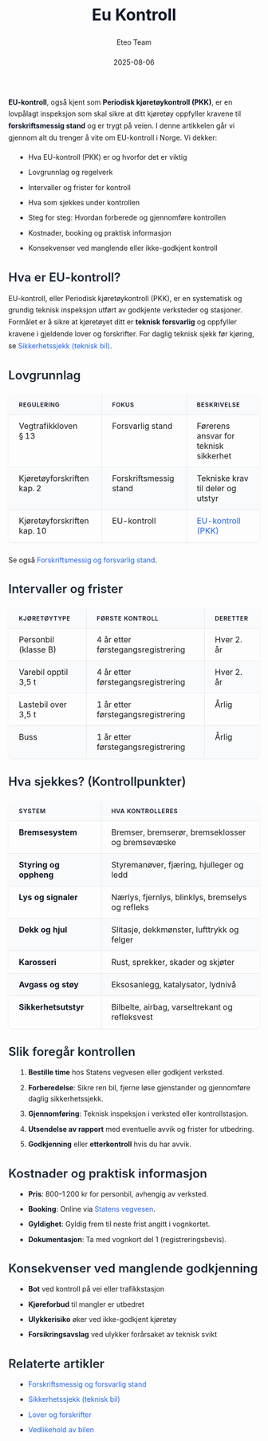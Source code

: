 ﻿---
title: "Eu Kontroll"
date: 2025-08-06
draft: false
author: "Eteo Team"
description: "Guide to Eu Kontroll for Norwegian driving theory exam."
categories: ["Driving Theory"]
tags: ["driving", "theory", "safety"]
featured_image: "/blogs/teori/eu-kontroll/eu-kontroll-image.svg"
---
<style>
/* Base text styling */
.article-content {
  font-family: 'Inter', -apple-system, BlinkMacSystemFont, 'Segoe UI', Roboto, Oxygen, Ubuntu, Cantarell, 'Open Sans', 'Helvetica Neue', sans-serif;
  line-height: 1.6;
  color: #1f2937;
  font-size: 16px;
}
/* Headers */
h1 {
  font-size: 2rem;
  font-weight: 700;
  margin: 2rem 0 1.5rem;
  color: #111827;
}
h2 {
  font-size: 1.5rem;
  font-weight: 600;
  margin: 2rem 0 1rem;
  color: #1f2937;
}
h3 {
  font-size: 1.25rem;
  font-weight: 600;
  margin: 1.5rem 0 0.75rem;
  color: #374151;
}
/* Paragraphs */
p {
  margin: 1rem 0;
  line-height: 1.7;
}
/* Lists */
ul, ol {
  margin: 1rem 0 1rem 1.5rem;
  padding-left: 1rem;
}
li {
  margin-bottom: 0.5rem;
  line-height: 1.6;
}
/* Bold and emphasis text */
strong, b {
  font-weight: 700 !important;
  color: #111827;
}
em, i {
  font-style: italic;
  color: #374151;
}
strong em, b i, em strong, i b {
  font-weight: 700 !important;
  font-style: italic;
  color: #111827;
}
/* Links */
a {
  color: #2563eb;
  text-decoration: none;
  transition: color 0.2s ease;
}
a:hover {
  color: #1d4ed8;
  text-decoration: underline;
}
/* Code blocks */
pre, code {
  font-family: 'SFMono-Regular', Consolas, 'Liberation Mono', Menlo, monospace;
  background-color: #f3f4f6;
  border-radius: 0.375rem;
  font-size: 0.875em;
}
pre {
  padding: 1rem;
  overflow-x: auto;
  margin: 1rem 0;
}
code {
  padding: 0.2em 0.4em;
}
/* Blockquotes */
blockquote {
  border-left: 4px solid #e5e7eb;
  margin: 1.5rem 0;
  padding: 0.75rem 1rem 0.75rem 1.5rem;
  background-color: #f9fafb;
  color: #4b5563;
  font-style: italic;
}
/* Tables */
table {
  margin: 1.5rem auto !important;
  border-collapse: collapse !important;
  width: 100% !important;
  max-width: 100%;
  box-shadow: 0 1px 3px rgba(0,0,0,0.1) !important;
  border-radius: 0.5rem !important;
  overflow: hidden !important;
  border: 1px solid #e5e7eb !important;
  display: table !important;
}
th, td {
  padding: 0.75rem 1.25rem !important;
  text-align: left !important;
  border: 1px solid #e5e7eb !important;
  vertical-align: top;
}
th {
  background-color: #f9fafb !important;
  font-weight: 600 !important;
  color: #111827 !important;
  text-transform: uppercase !important;
  font-size: 0.75rem !important;
  letter-spacing: 0.05em !important;
}
tr:nth-child(even) {
  background-color: #f9fafb !important;
}
tr:hover {
  background-color: #f3f4f6 !important;
}
/* Responsive adjustments */
@media (max-width: 768px) {
  .article-content {
    font-size: 15px;
  }
  h1 { font-size: 1.75rem; }
  h2 { font-size: 1.375rem; }
  h3 { font-size: 1.125rem; }
  table {
    display: block !important;
    overflow-x: auto !important;
    -webkit-overflow-scrolling: touch;
  }
}
</style>
**EU-kontroll**, også kjent som **Periodisk kjøretøykontroll (PKK)**, er en lovpålagt inspeksjon som skal sikre at ditt kjøretøy oppfyller kravene til **forskriftsmessig stand** og er trygt på veien. I denne artikkelen går vi gjennom alt du trenger å vite om EU-kontroll i Norge.
Vi dekker:
* Hva EU-kontroll (PKK) er og hvorfor det er viktig
* Lovgrunnlag og regelverk
* Intervaller og frister for kontroll
* Hva som sjekkes under kontrollen
* Steg for steg: Hvordan forberede og gjennomføre kontrollen
* Kostnader, booking og praktisk informasjon
* Konsekvenser ved manglende eller ikke-godkjent kontroll
## Hva er EU-kontroll?
EU-kontroll, eller Periodisk kjøretøykontroll (PKK), er en systematisk og grundig teknisk inspeksjon utført av godkjente verksteder og stasjoner. Formålet er å sikre at kjøretøyet ditt er **teknisk forsvarlig** og oppfyller kravene i gjeldende lover og forskrifter.
For daglig teknisk sjekk før kjøring, se [Sikkerhetssjekk (teknisk bil)](/blogs/teori/sikkerhetssjekk-teknisk-bil "Sikkerhetssjekk (teknisk bil) - Daglig teknisk sjekk før kjøring").
## Lovgrunnlag
| Regulering                         | Fokus                  | Beskrivelse                             |
|------------------------------------|------------------------|-----------------------------------------|
| Vegtrafikkloven § 13               | Forsvarlig stand       | Førerens ansvar for teknisk sikkerhet   |
| Kjøretøyforskriften kap. 2         | Forskriftsmessig stand | Tekniske krav til deler og utstyr       |
| Kjøretøyforskriften kap. 10        | EU-kontroll            | [EU-kontroll (PKK)](/blogs/teori/eu-kontroll "EU-kontroll (PKK) – Periodisk kjøretøykontroll i Norge") |
Se også [Forskriftsmessig og forsvarlig stand](/blogs/teori/forskriftsmessig-og-forsvarlig-stand "Forskriftsmessig og forsvarlig stand - Overordnet guide til lovpålagt stand").
## Intervaller og frister
| Kjøretøytype           | Første kontroll      | Deretter                             |
|------------------------|----------------------|---------------------------------------|
| Personbil (klasse B)   | 4 år etter førstegangsregistrering | Hver 2. år                     |
| Varebil opptil 3,5 t   | 4 år etter førstegangsregistrering | Hver 2. år                     |
| Lastebil over 3,5 t    | 1 år etter førstegangsregistrering | Årlig                         |
| Buss                   | 1 år etter førstegangsregistrering | Årlig                         |
## Hva sjekkes? (Kontrollpunkter)
| System                | Hva kontrolleres                                                |
|-----------------------|-----------------------------------------------------------------|
| **Bremsesystem**      | Bremser, bremserør, bremseklosser og bremsevæske                |
| **Styring og oppheng**| Styremanøver, fjæring, hjulleger og ledd                        |
| **Lys og signaler**   | Nærlys, fjernlys, blinklys, bremselys og refleks                |
| **Dekk og hjul**      | Slitasje, dekkmønster, lufttrykk og felger                      |
| **Karosseri**         | Rust, sprekker, skader og skjøter                               |
| **Avgass og støy**    | Eksosanlegg, katalysator, lydnivå                               |
| **Sikkerhetsutstyr**  | Bilbelte, airbag, varseltrekant og refleksvest                  |
## Slik foregår kontrollen
1. **Bestille time** hos Statens vegvesen eller godkjent verksted.
2. **Forberedelse**: Sikre ren bil, fjerne løse gjenstander og gjennomføre daglig sikkerhetssjekk.
3. **Gjennomføring**: Teknisk inspeksjon i verksted eller kontrollstasjon.
4. **Utsendelse av rapport** med eventuelle avvik og frister for utbedring.
5. **Godkjenning** eller **etterkontroll** hvis du har avvik.
## Kostnader og praktisk informasjon
* **Pris**: 800–1 200 kr for personbil, avhengig av verksted.
* **Booking**: Online via [Statens vegvesen](https://www.vegvesen.no).
* **Gyldighet**: Gyldig frem til neste frist angitt i vognkortet.
* **Dokumentasjon**: Ta med vognkort del 1 (registreringsbevis).
## Konsekvenser ved manglende godkjenning
- **Bot** ved kontroll på vei eller trafikkstasjon
- **Kjøreforbud** til mangler er utbedret
- **Ulykkerisiko** øker ved ikke-godkjent kjøretøy
- **Forsikringsavslag** ved ulykker forårsaket av teknisk svikt
## Relaterte artikler
- [Forskriftsmessig og forsvarlig stand](/blogs/teori/forskriftsmessig-og-forsvarlig-stand "Forskriftsmessig og forsvarlig stand - Overordnet guide til lovpålagt stand")
- [Sikkerhetssjekk (teknisk bil)](/blogs/teori/sikkerhetssjekk-teknisk-bil "Sikkerhetssjekk (teknisk bil) - Daglig teknisk sjekk før kjøring")
- [Lover og forskrifter](/blogs/teori/lover-og-forskrifter "Lover og forskrifter - Oversikt over norske trafikklover og forskrifter")
- [Vedlikehold av bilen](/blogs/teori/vedlikehold-av-bilen "Vedlikehold av bilen - Guide til regelmessig service og inspeksjon")